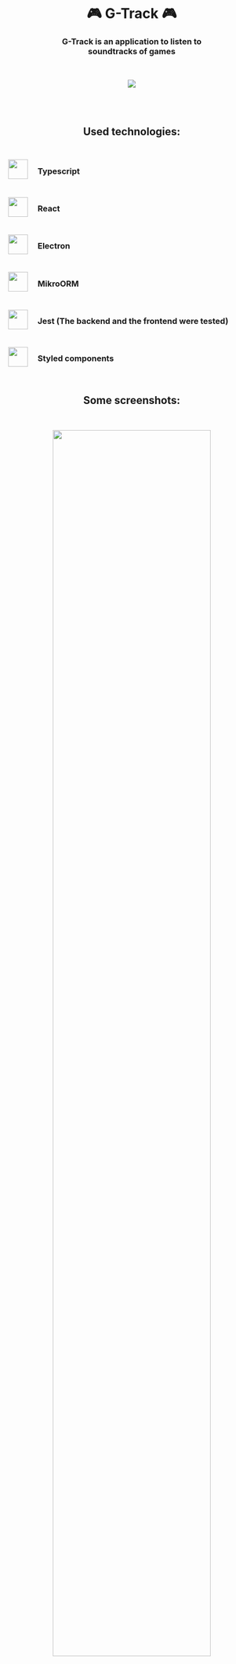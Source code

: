<h1 align="center">🎮 G-Track 🎮</h1>
<h3 align="center" style="width: 75%; margin: 0 auto;">
    G-Track is an application to listen to soundtracks of games
</h3>

<br>
<br>

<p align="center">
    <img src="https://i.imgur.com/s5Wt3Jc.png">
</p>

<br>
<br>

<h2 align="center">Used technologies:</h2>
<br>

<div>
    <div style="display: flex; align-items: center; gap: 20px;">
        <img width="40" src="https://upload.wikimedia.org/wikipedia/commons/thumb/4/4c/Typescript_logo_2020.svg/1200px-Typescript_logo_2020.svg.png">  <h3>Typescript</h3>
    </div>
    <br>
    <div style="display: flex; align-items: center; gap: 20px;">
        <img width="40" src="https://www.pngitem.com/pimgs/m/664-6644509_icon-react-js-logo-hd-png-download.png">  <h3>React</h3>
    </div>
    <br>
    <div style="display: flex; align-items: center; gap: 20px;">
        <img width="40" src="https://upload.wikimedia.org/wikipedia/commons/thumb/9/91/Electron_Software_Framework_Logo.svg/1024px-Electron_Software_Framework_Logo.svg.png">  <h3>Electron</h3>
    </div>
    <br>
    <div style="display: flex; align-items: center; gap: 20px;">
        <img width="40" src="https://avatars.githubusercontent.com/u/54766168?s=200&v=4">  <h3>MikroORM</h3>
    </div>
    <br>
    <div style="display: flex; align-items: center; gap: 20px;">
        <img width="40" src="https://seeklogo.com/images/J/jest-logo-F9901EBBF7-seeklogo.com.png">  <h3>Jest (The backend and the frontend were tested)</h3>
    </div>
    <br>
    <div style="display: flex; align-items: center; gap: 20px;">
        <img width="40" src="https://avatars.githubusercontent.com/u/20658825?s=200&v=4">  <h3>Styled components</h3>
    </div>
</div>


<br>

<h2 align="center">Some screenshots:</h2>
<br>
<p align='center'>
    <img style='width: 80%;' src="https://i.imgur.com/m1YnnbU.jpg">
</p>
<p align='center'>
    <img style='width: 80%;' src="https://i.imgur.com/UNGSKIA.jpg">
</p>
<p align='center'>
    <img style='width: 80%;' src="https://i.imgur.com/UNjlPNE.jpg">
</p>
